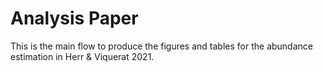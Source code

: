 # Analysis Paper
 This is the main flow to produce the figures and tables for the abundance estimation in Herr & Viquerat 2021.
 
